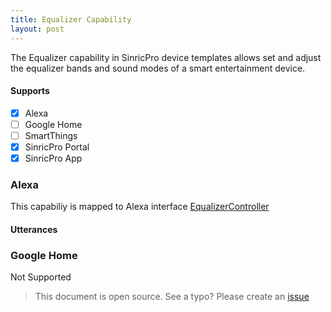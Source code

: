 ```yaml
---
title: Equalizer Capability
layout: post
---
```


The Equalizer capability in SinricPro device templates allows set and adjust the equalizer bands and sound modes of a smart entertainment device.

#### Supports
 - [x]  Alexa
 - [ ]  Google Home
 - [ ]  SmartThings
 - [x]  SinricPro Portal
 - [x]  SinricPro App

### Alexa 
This capabiliy is mapped to Alexa interface [EqualizerController](https://developer.amazon.com/en-US/docs/alexa/device-apis/alexa-equalizercontroller.html)

#### Utterances
### Google Home
Not Supported

> This document is open source. See a typo? Please create an [issue](https://github.com/sinricpro/help-docs)
